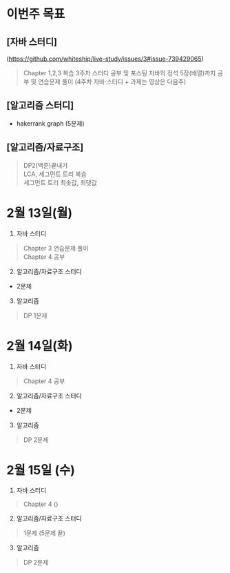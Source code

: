 # 이번주 목표  
## [자바 스터디]  
(https://github.com/whiteship/live-study/issues/3#issue-739429065)   
> Chapter 1,2,3 복습 
> 3주차 스터디 공부 및 포스팅 
> 자바의 정석 5장(배열)까지 공부 및 연습문제 풀이 (4주차 자바 스터디 + 과제는 영상은 다음주)

## [알고리즘 스터디]  

- hakerrank graph (5문제) 

## [알고리즘/자료구조]  

> DP2(백준)끝내기  
> LCA, 세그먼트 트리 복습  
> 세그먼트 트리 최솟값, 최댓값 

# 2월 13일(월)
1. 자바 스터디 
> Chapter 3 연습문제 풀이  
> Chapter 4 공부  

2. 알고리즘/자료구조 스터디  
- 2문제  

3. 알고리즘  
> DP 1문제

# 2월 14일(화)  
1. 자바 스터디 
> Chapter 4 공부  

2. 알고리즘/자료구조 스터디  
- 2문제  

3. 알고리즘  
> DP 2문제

# 2월 15일 (수)  
1. 자바 스터디 
> Chapter 4 ()

2. 알고리즘/자료구조 스터디  
> 1문제 (5문제 끝)

3. 알고리즘  
> DP 2문제
